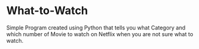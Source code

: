 # What-to-Watch
Simple Program created using Python that tells you what Category and which number of Movie to watch on Netflix when you are not sure what to watch.
